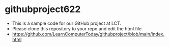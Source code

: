 # githubproject622
- This is a sample code for our GitHub project at LCT.
- Please clone this repository to your repo and edit the html file
- https://github.com/LearnComputerToday/githubproject/blob/main/index.html
